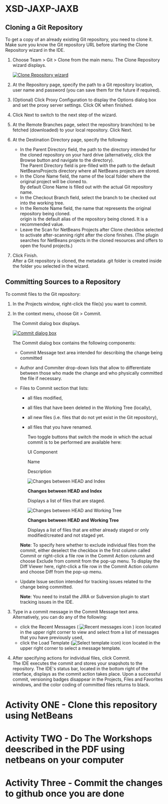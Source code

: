 # XSD-JAXP-JAXB

## Cloning a Git Repository

To get a copy of an already existing Git repository, you need to clone it. Make sure you know the Git repository URL before starting the Clone Repository wizard in the IDE.

1.  Choose Team > Git > Clone from the main menu. The Clone Repository wizard displays.
    
    [![Clone Repository wizard](https://netbeans.org/images_www/articles/74/ide/git/clone-wizard-small.png)](https://netbeans.org/images_www/articles/74/ide/git/clone-wizard.png "Clone Repository wizard")
    
2.  At the Repository page, specify the path to a Git repository location, user name and password (you can save them for the future if required).
3.  (Optional) Click Proxy Configuration to display the Options dialog box and set the proxy server settings. Click OK when finished.
4.  Click Next to switch to the next step of the wizard.
5.  At the Remote Branches page, select the repository branch(es) to be fetched (downloaded) to your local repository. Click Next.
6.  At the Destination Directory page, specify the following:
    -   In the Parent Directory field, the path to the directory intended for the cloned repository on your hard drive (alternatively, click the Browse button and navigate to the directory).  
        The Parent Directory field is pre-filled with the path to the default NetBeansProjects directory where all NetBeans projects are stored.
    -   In the Clone Name field, the name of the local folder where the original project will be cloned to.  
        By default Clone Name is filled out with the actual Git repository name.
    -   In the Checkout Branch field, select the branch to be checked out into the working tree.
    -   In the Remote Name field, the name that represents the original repository being cloned.  
        origin is the default alias of the repository being cloned. It is a recommended value.
    -   Leave the Scan for NetBeans Projects after Clone checkbox selected to activate after-scanning right after the clone finishes. (The plugin searches for NetBeans projects in the cloned resources and offers to open the found projects.)
7.  Click Finish.  
    After a Git repository is cloned, the metadata .git folder is created inside the folder you selected in the wizard.

## Committing Sources to a Repository

To commit files to the Git repository:

1.  In the Projects window, right-click the file(s) you want to commit.
2.  In the context menu, choose Git > Commit.
    
    The Commit dialog box displays.
    
    [![Commit dialog box](https://netbeans.org/images_www/articles/74/ide/git/commit-small.png)](https://netbeans.org/images_www/articles/74/ide/git/commit.png "Commit dialog box")
    
    The Commit dialog box contains the following components:
    
    -   Commit Message text area intended for describing the change being committed
    -   Author and Commiter drop-down lists that allow to differentiate between those who made the change and who physically committed the file if necessary.
    -   Files to Commit section that lists:
        
        -   all files modified,
        -   all files that have been deleted in the Working Tree (locally),
        -   all new files (i.e. files that do not yet exist in the Git repository),
        -   all files that you have renamed.
            
            Two toggle buttons that switch the mode in which the actual commit is to be performed are available here:
            
            UI Component
            
            Name
            
            Description
            
            ![Changes between HEAD and Index](https://netbeans.org/images_www/articles/74/ide/git/changes-head-index.png)
            
            **Changes between HEAD and Index**
            
            Displays a list of files that are staged.
            
            ![Changes between HEAD and Working Tree](https://netbeans.org/images_www/articles/74/ide/git/changes-head-wt.png)
            
            **Changes between HEAD and Working Tree**
            
            Displays a list of files that are either already staged or only modified/created and not staged yet.
            
        
        **Note**: To specify here whether to exclude individual files from the commit, either deselect the checkbox in the first column called Commit or right-click a file row in the Commit Action column and choose Exclude from commit from the pop-up menu. To display the Diff Viewer here, right-click a file row in the Commit Action column and choose Diff from the pop-up menu.
        
    -   Update Issue section intended for tracking issues related to the change being committed.
        
        **Note**: You need to install the JIRA or Subversion plugin to start tracking issues in the IDE.
        
3.  Type in a commit message in the Commit Message text area. Alternatively, you can do any of the following:
    -   click the Recent Messages ( ![Recent messages icon](https://netbeans.org/images_www/articles/74/ide/git/recent-msgs.png) ) icon located in the upper right corner to view and select from a list of messages that you have previously used,
    -   click the Load Template (![Select template icon](https://netbeans.org/images_www/articles/74/ide/git/msg-template.png)) icon located in the upper right corner to select a message template.
4.  After specifying actions for individual files, click Commit.  
    The IDE executes the commit and stores your snapshots to the repository. The IDE's status bar, located in the bottom right of the interface, displays as the commit action takes place. Upon a successful commit, versioning badges disappear in the Projects, Files and Favorites windows, and the color coding of committed files returns to black.

# Activity ONE - Clone this repository using NetBeans
# Activity TWO - Do The Workshops deescribed in the PDF using netbeans on your computer
# Activity Three - Commit the changes to github once you are done
